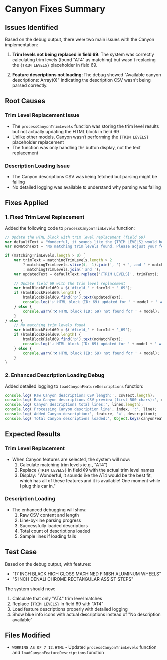 # Canyon Fixes Summary

## Issues Identified

Based on the debug output, there were two main issues with the Canyon implementation:

1. **Trim levels not being replaced in field 69**: The system was correctly calculating trim levels (found "AT4" as matching) but wasn't replacing the `{TRIM LEVELS}` placeholder in field 69.

2. **Feature descriptions not loading**: The debug showed "Available canyon descriptions: Array(0)" indicating the description CSV wasn't being parsed correctly.

## Root Causes

### Trim Level Replacement Issue
- The `processCanyonTrimLevels` function was storing the trim level results but not actually updating the HTML block in field 69
- Unlike other models, Canyon wasn't performing the `{TRIM LEVELS}` placeholder replacement
- The function was only handling the button display, not the text replacement

### Description Loading Issue
- The Canyon descriptions CSV was being fetched but parsing might be failing
- No detailed logging was available to understand why parsing was failing

## Fixes Applied

### 1. Fixed Trim Level Replacement
Added the following code to `processCanyonTrimLevels` function:

```javascript
// Update the HTML block with trim level replacement (field 69)
var defaultText = 'Wonderful, it sounds like the {TRIM LEVELS} would be the best fit, which has all of these features and it is available! One moment while I plug this car in.';
var noMatchText = 'No matching trim levels found. Please adjust your feature selections or contact support.';

if (matchingTrimLevels.length > 0) {
    var trimText = matchingTrimLevels.length > 2
        ? matchingTrimLevels.slice(0, -1).join(', ') + ', and ' + matchingTrimLevels[matchingTrimLevels.length - 1]
        : matchingTrimLevels.join(' and ');
    var updatedText = defaultText.replace('{TRIM LEVELS}', trimText);
    
    // Update field 69 with the trim level replacement
    var htmlBlockField69 = $('#field_' + formId + '_69');
    if (htmlBlockField69.length) {
        htmlBlockField69.find('p').text(updatedText);
        console.log('✅ HTML block (ID: 69) updated for ' + model + ' with: ' + updatedText);
    } else {
        console.warn('❌ HTML block (ID: 69) not found for ' + model);
    }
} else {
    // No matching trim levels found
    var htmlBlockField69 = $('#field_' + formId + '_69');
    if (htmlBlockField69.length) {
        htmlBlockField69.find('p').text(noMatchText);
        console.log('⚠️ HTML block (ID: 69) updated for ' + model + ' with no-match message');
    } else {
        console.warn('❌ HTML block (ID: 69) not found for ' + model);
    }
}
```

### 2. Enhanced Description Loading Debug
Added detailed logging to `loadCanyonFeatureDescriptions` function:

```javascript
console.log('Raw Canyon descriptions CSV length:', csvText.length);
console.log('Raw Canyon descriptions CSV preview (first 500 chars):', csvText.substring(0, 500));
console.log('Canyon descriptions total lines:', lines.length);
console.log('Processing Canyon description line', index, ':', line);
console.log('Added Canyon description:', feature, '=', description);
console.log('Total Canyon descriptions loaded:', Object.keys(canyonFeatureDescriptions).length);
```

## Expected Results

### Trim Level Replacement
- When Canyon features are selected, the system will now:
  1. Calculate matching trim levels (e.g., "AT4")
  2. Replace `{TRIM LEVELS}` in field 69 with the actual trim level names
  3. Display: "Wonderful, it sounds like the AT4 would be the best fit, which has all of these features and it is available! One moment while I plug this car in."

### Description Loading
- The enhanced debugging will show:
  1. Raw CSV content and length
  2. Line-by-line parsing progress
  3. Successfully loaded descriptions
  4. Total count of descriptions loaded
  5. Sample lines if loading fails

## Test Case
Based on the debug output, with features:
- "17 INCH BLACK HIGH GLOSS MACHINED FINISH ALUMINUM WHEELS" 
- "5 INCH DENALI CHROME RECTANGULAR ASSIST STEPS"

The system should now:
1. Calculate that only "AT4" trim level matches
2. Replace `{TRIM LEVELS}` in field 69 with "AT4"
3. Load feature descriptions properly with detailed logging
4. Show blue info icons with actual descriptions instead of "No description available"

## Files Modified
- `WORKING AS OF 7 12.HTML` - Updated `processCanyonTrimLevels` function and `loadCanyonFeatureDescriptions` function